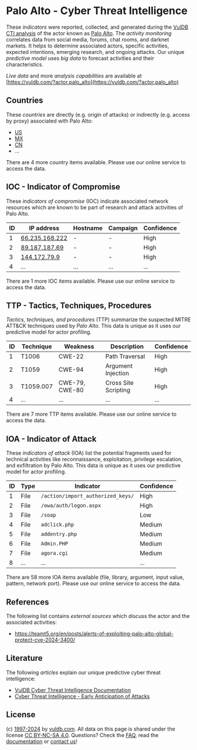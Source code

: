 # Palo Alto - Cyber Threat Intelligence

These _indicators_ were reported, collected, and generated during the [VulDB CTI analysis](https://vuldb.com/?kb.cti) of the actor known as [Palo Alto](https://vuldb.com/?actor.palo_alto). The _activity monitoring_ correlates data from social media, forums, chat rooms, and darknet markets. It helps to determine associated actors, specific activities, expected intentions, emerging research, and ongoing attacks. Our unique _predictive model_ uses _big data_ to forecast activities and their characteristics.

_Live data_ and more _analysis capabilities_ are available at [https://vuldb.com/?actor.palo_alto](https://vuldb.com/?actor.palo_alto)

## Countries

These _countries_ are directly (e.g. origin of attacks) or indirectly (e.g. access by proxy) associated with Palo Alto:

* [US](https://vuldb.com/?country.us)
* [MX](https://vuldb.com/?country.mx)
* [CN](https://vuldb.com/?country.cn)
* ...

There are 4 more country items available. Please use our online service to access the data.

## IOC - Indicator of Compromise

These _indicators of compromise_ (IOC) indicate associated network resources which are known to be part of research and attack activities of Palo Alto.

ID | IP address | Hostname | Campaign | Confidence
-- | ---------- | -------- | -------- | ----------
1 | [66.235.168.222](https://vuldb.com/?ip.66.235.168.222) | - | - | High
2 | [89.187.187.69](https://vuldb.com/?ip.89.187.187.69) | - | - | High
3 | [144.172.79.9](https://vuldb.com/?ip.144.172.79.9) | - | - | High
4 | ... | ... | ... | ...

There are 1 more IOC items available. Please use our online service to access the data.

## TTP - Tactics, Techniques, Procedures

_Tactics, techniques, and procedures_ (TTP) summarize the suspected MITRE ATT&CK techniques used by _Palo Alto_. This data is unique as it uses our predictive model for actor profiling.

ID | Technique | Weakness | Description | Confidence
-- | --------- | -------- | ----------- | ----------
1 | T1006 | CWE-22 | Path Traversal | High
2 | T1059 | CWE-94 | Argument Injection | High
3 | T1059.007 | CWE-79, CWE-80 | Cross Site Scripting | High
4 | ... | ... | ... | ...

There are 7 more TTP items available. Please use our online service to access the data.

## IOA - Indicator of Attack

These _indicators of attack_ (IOA) list the potential fragments used for technical activities like reconnaissance, exploitation, privilege escalation, and exfiltration by Palo Alto. This data is unique as it uses our predictive model for actor profiling.

ID | Type | Indicator | Confidence
-- | ---- | --------- | ----------
1 | File | `/action/import_authorized_keys/` | High
2 | File | `/owa/auth/logon.aspx` | High
3 | File | `/soap` | Low
4 | File | `adclick.php` | Medium
5 | File | `addentry.php` | Medium
6 | File | `Admin.PHP` | Medium
7 | File | `agora.cgi` | Medium
8 | ... | ... | ...

There are 58 more IOA items available (file, library, argument, input value, pattern, network port). Please use our online service to access the data.

## References

The following list contains _external sources_ which discuss the actor and the associated activities:

* https://teamt5.org/en/posts/alerts-of-exploiting-palo-alto-global-protect-cve-2024-3400/

## Literature

The following _articles_ explain our unique predictive cyber threat intelligence:

* [VulDB Cyber Threat Intelligence Documentation](https://vuldb.com/?kb.cti)
* [Cyber Threat Intelligence - Early Anticipation of Attacks](https://www.scip.ch/en/?labs.20201022)

## License

(c) [1997-2024](https://vuldb.com/?kb.changelog) by [vuldb.com](https://vuldb.com/?kb.about). All data on this page is shared under the license [CC BY-NC-SA 4.0](https://creativecommons.org/licenses/by-nc-sa/4.0/). Questions? Check the [FAQ](https://vuldb.com/?kb.faq), read the [documentation](https://vuldb.com/?kb) or [contact us](https://vuldb.com/?contact)!
